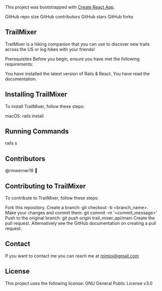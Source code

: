This project was bootstrapped with [Create React App](https://github.com/facebook/create-react-app).

GitHub repo size GitHub contributors GitHub stars GitHub forks

## TrailMixer

TrailMixer is a hiking companion that you can use to discover new trails across the US or log hikes with your friends!

Prerequisites
Before you begin, ensure you have met the following requirements:

You have installed the latest version of Rails & React.
You have read the documentation.

## Installing TrailMixer
To install TrailMixer, follow these steps:

macOS:
rails install


## Running Commands
rails s

## Contributors
@rmwerner18 🐛

## Contributing to TrailMixer
To contribute to TrailMixer, follow these steps:

Fork this repository.
Create a branch: git checkout -b <branch_name>.
Make your changes and commit them: git commit -m '<commit_message>'
Push to the original branch: git push origin trail_mixer_api/main
Create the pull request.
Alternatively see the GitHub documentation on creating a pull request.



## Contact
If you want to contact me you can reach me at mimioj@gmail.com

## License
This project uses the following license: GNU General Public License v3.0
